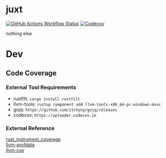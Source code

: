 juxt
====

[![GitHub Actions Workflow Status](https://img.shields.io/github/actions/workflow/status/wolfired/juxt/rust.yml)](https://github.com/wolfired/juxt)
[![Codecov](https://img.shields.io/codecov/c/gh/wolfired/juxt?token=95IHYGJI9H&style=flat&logo=codecov)](https://app.codecov.io/gh/wolfired/juxt)

nothing else

# Dev

## Code Coverage

### External Tool Requirements

* rustfilt: `cargo install rustfilt`
* llvm-tools: `rustup component add llvm-tools-x86_64-pc-windows-msvc`
* gojq: `https://github.com/itchyny/gojq/releases`
* codecov: `https://uploader.codecov.io`

### External Reference

[rust_instrument_coverage](https://doc.rust-lang.org/rustc/instrument-coverage.html)   
[llvm-profdata](https://llvm.org/docs/CommandGuide/llvm-profdata.html)   
[llvm-cov](https://llvm.org/docs/CommandGuide/llvm-cov.html)
